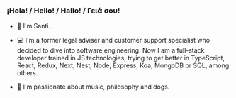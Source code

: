### ¡Hola! / Hello! / Hallo! / Γειά σου!

- 👋 I'm Santi.

- 💻 I'm a former legal adviser and customer support specialist who decided to dive into software engineering. Now I am a full-stack developer trained in JS technologies, trying to get better in TypeScript, React, Redux, Next, Nest, Node, Express, Koa, MongoDB or SQL, among others.

- 👀 I'm passionate about music, philosophy and dogs.
